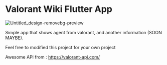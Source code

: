 # Valorant Wiki Flutter App
![Untitled_design-removebg-preview](https://github.com/ramaaryasuta/valorant_wiki/assets/151166809/05e2f3f7-0e49-4f1b-93ea-dcd3f6cbd0b9)

Simple app that shows agent from valorant, and another information (SOON MAYBE).

Feel free to modified this project for your own project

Awesome APi from : https://valorant-api.com/
